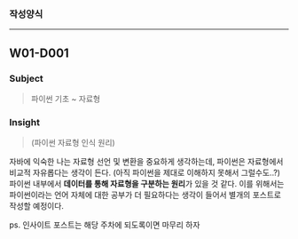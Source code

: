<h3 id="작성양식">작성양식</h3>
<hr />
<h2 id="w01-d001">W01-D001</h2>
<h3 id="subject">Subject</h3>
<blockquote>
<p>파이썬 기초 ~ 자료형</p>
</blockquote>
<h3 id="insight">Insight</h3>
<blockquote>
<p>(파이썬 자료형 인식 원리)</p>
</blockquote>
<p>자바에 익숙한 나는 자료형 선언 및 변환을 중요하게 생각하는데,
파이썬은 자료형에서 비교적 자유롭다는 생각이 든다.
(아직 파이썬을 제대로 이해하지 못해서 그럴수도..?)
파이썬 내부에서 <strong>데이터를 통해 자료형을 구분하는 원리</strong>가 있을 것 같다.
이를 위해서는 파이썬이라는 언어 자체에 대한 공부가 더 필요하다는 생각이 들어서
별개의 포스트로 작성할 예정이다.</p>
<p>ps. 인사이트 포스트는 해당 주차에 되도록이면 마무리 하자</p>